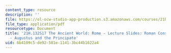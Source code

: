 ```yaml
---
content_type: resource
description: ''
file: https://ol-ocw-studio-app-production.s3.amazonaws.com/courses/21h-132-the-ancient-world-rome-spring-2017/6b4109c5de92581e11413bc44b1622a4_MIT21H_132S17_Augustus.pdf
file_type: application/pdf
resourcetype: Document
title: '21H.132S17 The Ancient World: Rome - Lecture Slides: Roman Constitution II
  - Augustus and the Principate'
uid: 6b4109c5-de92-581e-1141-3bc44b1622a4
---
```

